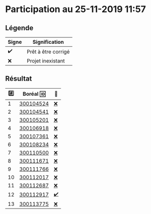 # Participation au 25-11-2019 11:57

## Légende

| Signe              | Signification                 |
|--------------------|-------------------------------|
| :heavy_check_mark: | Prêt à être corrigé           |
| :x:                | Projet inexistant             |

## Résultat

|:hash:| Boréal :id:                | :100:              |
|------|----------------------------|--------------------|
| 1 | [300104524](b300104524-tab-ng) | [:x:](Correction.md#etudiant-300104524) |
| 2 | [300104541](b300104541-tab-ng) | [:x:](Correction.md#etudiant-300104541) |
| 3 | [300105201](b300105201-tab-ng) | [:x:](Correction.md#etudiant-300105201) |
| 4 | [300106918](b300106918-tab-ng) | [:x:](Correction.md#etudiant-300106918) |
| 5 | [300107361](b300107361-tab-ng) | [:x:](Correction.md#etudiant-300107361) |
| 6 | [300108234](b300108234-tab-ng) | [:x:](Correction.md#etudiant-300108234) |
| 7 | [300110500](b300110500-tab-ng) | [:x:](Correction.md#etudiant-300110500) |
| 8 | [300111671](b300111671-tab-ng) | [:x:](Correction.md#etudiant-300111671) |
| 9 | [300111766](b300111766-tab-ng) | [:x:](Correction.md#etudiant-300111766) |
| 10 | [300112017](b300112017-tab-ng) | [:x:](Correction.md#etudiant-300112017) |
| 11 | [300112687](b300112687-tab-ng) | [:x:](Correction.md#etudiant-300112687) |
| 12 | [300112917](b300112917-tab-ng) | [:heavy_check_mark:](Correction.md#etudiant-300112917) |
| 13 | [300113775](b300113775-tab-ng) | [:x:](Correction.md#etudiant-300113775) |
